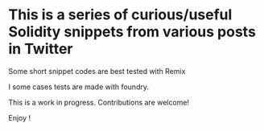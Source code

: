 # This is a series of curious/useful Solidity snippets from various posts in Twitter 

Some short snippet codes are best tested with Remix

I some cases tests are made with foundry.

This is a work in progress. Contributions are welcome!

Enjoy !
